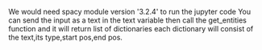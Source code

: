 We would need spacy module version '3.2.4' to run the jupyter code
You can send the input as a text in the text variable then call the get_entities function and it will return list of dictionaries each dictionary will consist of the text,its type,start pos,end pos.
